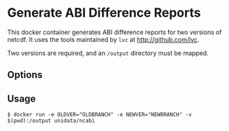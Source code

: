 # Generate ABI Difference Reports

This docker container generates ABI difference reports for two versions of netcdf.  It uses the tools maintained by `lvc` at http://github.com/lvc.

Two versions are required, and an `/output` directory must be mapped.

## Options

## Usage

    $ docker run -e OLDVER="OLDBRANCH" -e NEWVER="NEWBRANCH" -v $(pwd):/output unidata/ncabi
